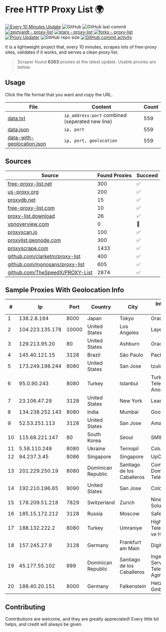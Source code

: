 
# Free HTTP Proxy List 🌍

[![Every 10 Minutes Update](https://github.com/mertguvencli/http-proxy-list/actions/workflows/main.yml/badge.svg?branch=main)](https://github.com/mertguvencli/http-proxy-list/actions/workflows/main.yml)
![GitHub](https://img.shields.io/github/license/mertguvencli/http-proxy-list)
![GitHub last commit](https://img.shields.io/github/last-commit/mertguvencli/http-proxy-list)
[![zevtyardt - proxy-list](https://img.shields.io/static/v1?label=zevtyardt&message=proxy-list&color=blue&logo=github)](https://github.com/zevtyardt/proxy-list "Go to GitHub repo")
[![stars - proxy-list](https://img.shields.io/github/stars/zevtyardt/proxy-list?style=social)](https://github.com/zevtyardt/proxy-list)
[![forks - proxy-list](https://img.shields.io/github/forks/zevtyardt/proxy-list?style=social)](https://github.com/zevtyardt/proxy-list)
[![Proxy Updater](https://github.com/zevtyardt/proxy-list/workflows/Proxy%20Updater/badge.svg)](https://github.com/zevtyardt/proxy-list/actions?query=workflow:"Proxy+Updater")
![GitHub repo size](https://img.shields.io/github/repo-size/zevtyardt/proxy-list)
[![GitHub commit activity](https://img.shields.io/github/commit-activity/m/zevtyardt/proxy-list?logo=commits)](https://github.com/zevtyardt/proxy-list/commits/main)

It is a lightweight project that, every 10 minutes, scrapes lots of free-proxy sites, validates if it works, and serves a clean proxy list.

> Scraper found **6263** proxies at the latest update. Usable proxies are below.

## Usage

Click the file format that you want and copy the URL.

|File|Content|Count|
|----|-------|-----|
|[data.txt](https://raw.githubusercontent.com/mertguvencli/http-proxy-list/main/proxy-list/data.txt)|`ip_address:port` combined (seperated new line)|559|
|[data.json](https://raw.githubusercontent.com/mertguvencli/http-proxy-list/main/proxy-list/data.json)|`ip, port`|559|
|[data-with-geolocation.json](https://raw.githubusercontent.com/mertguvencli/http-proxy-list/main/proxy-list/data-with-geolocation.json)|`ip, port, geolocation`|559|

## Sources

|Source|Found Proxies|Succeed|
|------|-------------|-------|
|[free-proxy-list.net](https://free-proxy-list.net)|300|✅|
|[us-proxy.org](https://www.us-proxy.org)|200|✅|
|[proxydb.net](http://proxydb.net)|15|✅|
|[free-proxy-list.com](https://free-proxy-list.com/?page=&port=&type%5B%5D=http&type%5B%5D=https&up_time=0&search=Search)|10|✅|
|[proxy-list.download](https://www.proxy-list.download/HTTP)|26|✅|
|[vpnoverview.com](https://vpnoverview.com/privacy/anonymous-browsing/free-proxy-servers)|0|🚫|
|[proxyscan.io](https://www.proxyscan.io)|100|✅|
|[proxylist.geonode.com](https://proxylist.geonode.com/api/proxy-list?limit=300&page=1&sort_by=lastChecked&sort_type=desc&protocols=http,https)|300|✅|
|[proxyscrape.com](https://api.proxyscrape.com/v2/?request=displayproxies&protocol=http&timeout=10000&country=all&ssl=all&anonymity=all)|1433|✅|
|[github.com/clarketm/proxy-list](https://raw.githubusercontent.com/clarketm/proxy-list/master/proxy-list-raw.txt)|400|✅|
|[github.com/monosans/proxy-list](https://raw.githubusercontent.com/monosans/proxy-list/main/proxies/http.txt)|605|✅|
|[github.com/TheSpeedX/PROXY-List](https://raw.githubusercontent.com/TheSpeedX/PROXY-List/master/http.txt)|2874|✅|


## Sample Proxies With Geolocation Info

|#|Ip|Port|Country|City|Internet Service Provider|
|-|--|----|-------|----|-------------------------|
|1|138.2.8.164|8000|Japan|Tokyo|Oracle Corporation|
|2|104.223.135.178|10000|United States|Los Angeles|LayerHost|
|3|129.213.95.20|80|United States|Ashburn|Oracle Corporation|
|4|145.40.121.15|3128|Brazil|São Paulo|Packet Host, Inc.|
|5|173.249.198.244|8080|United States|San Jose|tzulo, inc.|
|6|95.0.90.243|8080|Turkey|Istanbul|Turk Telekomunikasyon Anonim Sirketi|
|7|23.106.47.29|3128|United States|New York|Leaseweb USA, Inc.|
|8|134.238.252.143|8080|India|Mumbai|Google LLC|
|9|52.53.251.113|3128|United States|San Jose|Amazon.com, Inc.|
|10|115.68.221.147|80|South Korea|Seoul|SMILESERV|
|11|5.58.110.249|8080|Ukraine|Ternopil|Columbus|
|12|94.237.3.45|8086|Singapore|Singapore|UpCloud Ltd|
|13|201.229.250.19|8080|Dominican Republic|Santiago de los Caballeros|Compañía Dominicana de Teléfonos S. A.|
|14|192.210.196.65|9090|United States|San Jose|ColoCrossing|
|15|178.209.51.218|7829|Switzerland|Zurich|Nine Internet Solutions AG|
|16|185.15.172.212|3128|Russia|Moscow|SafeData LLC|
|17|188.132.222.2|8080|Turkey|Umraniye|High Speed Telekomunikasyon ve Hab. Hiz. Ltd. Sti.|
|18|157.245.27.9|3128|Germany|Frankfurt am Main|DigitalOcean, LLC|
|19|45.177.55.102|999|Dominican Republic|Santiago de los Caballeros|Ingenieria EN Servicios De Telecomunicaciones Agml SRL|
|20|188.40.20.151|8000|Germany|Falkenstein|Hetzner Online GmbH|



## Contributing

Contributions are welcome, and they are greatly appreciated! Every
little bit helps, and credit will always be given.

